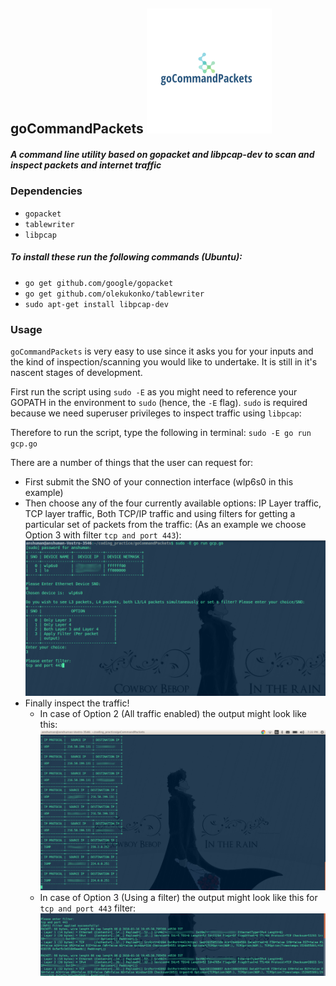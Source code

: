 ## goCommandPackets ![alt text](imgs/logo_gcp.png)
##### A command line utility based on gopacket and libpcap-dev to scan and inspect packets and internet traffic

### Dependencies 
- ```gopacket```
- ```tablewriter```
- ```libpcap```

##### To install these run the following commands (Ubuntu):
- ```go get github.com/google/gopacket```
- ```go get github.com/olekukonko/tablewriter```
- ```sudo apt-get install libpcap-dev```

### Usage

`goCommandPackets` is very easy to use since it asks you for your inputs and the kind of inspection/scanning you would like to undertake. It is still in it's nascent stages of development.

First run the script using `sudo -E` as you might need to reference your GOPATH in the environment to  `sudo` (hence, the `-E` flag). `sudo` is required because we need superuser privileges to inspect traffic using `libpcap`:

Therefore to run the script, type the following in terminal:  `sudo -E go run gcp.go`

There are a number of things that the user can request for:

* First submit the SNO of your connection interface (wlp6s0 in this example)
* Then choose any of the four currently available options: IP Layer traffic, TCP layer traffic, Both TCP/IP traffic and using filters for getting a particular set of packets from the traffic: (As an example we choose Option 3 with filter `tcp and port 443`):
![alt text](imgs/gcp1_edited.png)
* Finally inspect the traffic! 
	*  In case of Option 2 (All traffic enabled) the output might look like this:
		![alt text](imgs/gcp3_edited.png)
	*  In case of Option 3 (Using a filter) the output might look like this for `tcp and port 443` filter:
		![alt text](imgs/gcp_additional.png)

